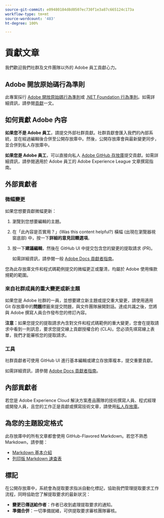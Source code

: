 ```yaml
---
source-git-commit: e09480184d8d0507ec730f1e3a87c665124c173a
workflow-type: tm+mt
source-wordcount: '483'
ht-degree: 100%

---
```

# 貢獻文章

我們歡迎我們社群及文件團隊以外的 Adobe 員工貢獻心力。

## Adobe 開放原始碼行為準則

此專案採行 [Adobe 開放原始碼行為準則](code-of-conduct.md)或 [.NET Foundation 行為準則](https://dotnetfoundation.org/code-of-conduct)。如需詳細資訊，請參閱[貢獻](contributing.md)一文。

## 如何貢獻 Adobe 內容

**如果您不是 Adobe 員工**，請提交外部社群貢獻。社群貢獻會匯入我們的內部系統，並在經過編輯後合併至公開存放庫中。然後，公開存放庫會與最新變更同步，並合併到私人存放庫中。

**如果您是 Adobe 員工**，可以直接向私人 [Adobe GitHub 存放庫](https://git.corp.adobe.com/AdobeDocs/)提交貢獻。如需詳細資訊，請參閱適用於 Adobe 員工的 Adobe Experience League 文章撰寫指南。

## 外部貢獻者

### 微幅變更

如果您想要貢獻微幅更新：

1. 瀏覽到您想要編輯的主題。
1. 在「此內容是否實用？」(Was this content helpful?) 橫幅 (出現在瀏覽器視窗底部) 中，按一下&#x200B;**詳細的意見回饋選項**。
1. 按一下&#x200B;**建議編輯**，然後在 GitHub UI 中提交包含您的變更的提取請求 (PR)。

   如需詳細資訊，請參閱一般 [Adobe Docs 貢獻者指南](https://experienceleague.adobe.com/docs/contributor/contributor-guide/introduction.html?lang=zh-Hant)。

您為此存放庫文件和程式碼範例提交的微幅更正或釐清，均屬於 Adobe 使用條款規範的範圍。

### 來自社群成員的重大變更或新主題

如果您是 Adobe 社群的一員，並想要建立新主題或提交重大變更，請使用適用 Git 存放庫中的&#x200B;**問題**&#x200B;標籤來提交問題，與文件團隊展開對話。達成共識之後，您將與 Adobe 撰寫人員合作發布您的修訂內容。

**注意：**&#x200B;如果您提交的提取請求內含對文件和程式碼範例的重大變更，您會在提取請求中看到一則訊息，要求您提交線上貢獻授權合約 (CLA)。您必須先填寫線上表單，我們才能審核您的提取請求。

### 工具

社群貢獻者可使用 GitHub UI 進行基本編輯或建立存放庫複本，提交重要貢獻。

如需詳細資訊，請參閱 [Adobe Docs 貢獻者指南](https://experienceleague.adobe.com/docs/contributor/contributor-guide/introduction.html?lang=zh-Hant)。

## 內部貢獻者

若您是 Adobe Experience Cloud 解決方案產品團隊的技術撰寫人員、程式經理或開發人員，且您的工作正是貢獻或撰寫技術文章，請使用[私人存放庫](https://git.corp.adobe.com/AdobeDocs)。

## 為您的主題設定格式

此存放庫中的所有文章都會使用 GitHub-Flavored Markdown。若您不熟悉 Markdown，請參閱：

* [Markdown 基本介紹](https://help.github.com/articles/getting-started-with-writing-and-formatting-on-github/)
* [列印版 Markdown 速查表](https://guides.github.com/pdfs/markdown-cheatsheet-online.pdf)

## 標記

在公開存放庫中，系統會為提取要求指派自動化標記，協助我們管理提取要求工作流程，同時協助您了解提取要求的最新狀況：

* **變更已傳送給作者**：作者已收到處理提取要求的通知。
* **準備合併**：一切準備就緒，可供提取要求審核團隊審核。
